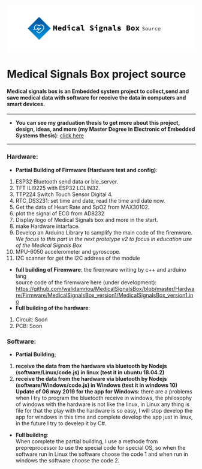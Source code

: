 ![panal with left menu](https://github.com/walidamriou/MedicalSignalsBox/blob/master/about/github_cover.png)

# Medical Signals Box project source 
#### Medical signals box is an Embedded system project to collect,send and save medical data with software for receive the data in computers and smart devices.

------------------------------------------------------------
* __You can see my graduation thesis to get more about this project, design, ideas, and more (my Master Degree in Electronic of Embedded Systems thesis)__: [click here](https://drive.google.com/open?id=166BeP_vbR_HBgyp62OKz9IQIrJ2khRgF)
------------------------------------------------------------

### Hardware: 
* __Partial Building of Firmware (Hardware test and config)__:
1. ESP32 Bluetooth send data or ble_server.
2. TFT ILI9225 with ESP32 LOLIN32.
3. TTP224 Switch Touch Sensor Digital 4.
4. RTC_DS3231: set time and date, read the time and date now.
5. Get the data of Heart Rate and SpO2 from MAX30102.
6. plot the signal of ECG from AD8232 
7. Display logo of Medical Signals box and more in the start.
8. make Hardware intarface.
9. Develop an Arduino Library to samplify the main code of the firemware. _We focus to this part in the next prototype v2 to focus in education use of the Medical Signals Box_ 
10. MPU-6050 accelerometer and gyroscope. 
11. I2C scanner for get the I2C address of the module
* __full building of Firemware__: the firemware writing by c++ and arduino lang<br/>
source code of the firemware here (under development): https://github.com/walidamriou/MedicalSignalsBox/blob/master/Hardware/Firmware/MedicalSignalsBox_version1/MedicalSignalsBox_version1.ino
* __Full building of the hardware__:
1. Circuit: Soon
2. PCB: Soon

### Software: 
* __Partial Building__;
1. __receive the data from the hardware via bluetooth by Nodejs (software/Linux/code.js) in linux (test it in ubuntu 18.04.2)__
2. __receive the data from the hardware via bluetooth by Nodejs (software/Windows/code.js) in Windows (test it in windows 10)__ <br/>
   __Update of 06 may 2019 for the app for Windows:__ there are a problems when I try to program the bluetooth receive in windows, the philosophy of windows with the hardware is not like the linux, in Linux any thing is file for that the play with the hardware is so easy, I will stop develop the app for windows in this time and complete develop the app just in linux, in the future I try to develep it by C#. 
* __Full building__:<br/>
When complete the partial building, I use a methode from prepreprocessor to use the special code for special OS, so when the software run in Linux the software choose the code 1 and when run in windows the software choose the code 2. 
 
